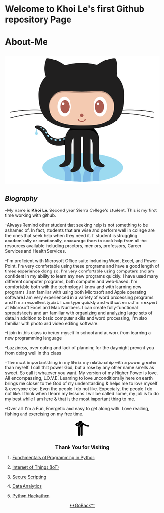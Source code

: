 #  Welcome to Khoi Le's first Github repository Page 

# **About-Me** <p align="center">

<img src="https://github.com/mysierragithub/About-Me/blob/master/Octocat%20Github.png"> 

##                       _Biography_

-My name is **Khoi Le**. Second year Sierra College's student.  This is my first time working with github.

-Always Remind other student that seeking help is not something to be ashamed of. In fact, students that are wise and perform well in college are the ones that seek help when they need it. If student is struggling academically or emotionally, encourage them to seek help from all the resources available including proctors, mentors, professors, Career Services and Health Services.

-I'm proficient with Microsoft Office suite including Word, Excel, and Power Point. I'm very comfortable using these programs and have a good length of times experience doing so. I'm very comfortable using computers and am confident in my ability to learn any new programs quickly. I have used many different computer programs, both computer and web-based. I'm comfortable both with the technology I know and with learning new programs .I am familiar with using both Microsoft and Apple operating software.I am very experienced in a variety of word processing programs and I'm an excellent typist. I can type quickly and without error.I'm a expert at Microsoft Excel and Mac Numbers. I can create fully-functional spreadsheets and am familiar with organizing and analyzing large sets of data.In addition to basic computer skills and word processing, I'm also familiar with photo and video editing software.

-I join in this class to better myself in school and at work from learning a new programming language

-Lazziness, over eating and lack of planning for the daymight prevent you from doing well in this class

-The most important thing in my life is my relationship with a power greater than myself. I call that power God, but a rose by any other name smells as sweet. So call it whatever you want.
My version of my Higher Power is love. All encompassing, L.O.V.E.
Learning to love unconditionally here on earth brings me closer to the God of my understanding & helps me to love myself & everyone else. Even the people I do not like. Expecially, the people I do not like.
I think when I learn my lessons I will be called home, my job is to do my best while I am here & that is the most important thing to me.

-Over all, I'm a Fun, Energetic and easy to get along with.  Love reading, fishing and exercising on my free time.

<p align="center">
  <img width=50" height="50" src="https://github.com/mysierragithub/About-Me/blob/master/Thank%20You.png">
</p>

###   <p align="center">**Thank You for Visiting**</p>        



1.	<p align="left"><a class="github-button" href="https://github.com/mysierragithub/Fundamentals-of-Programming-in-Python"Star ntkme/github-buttons on GitHub">Fundamentals of Programming in Python</a>

2.	<p align="left"><a class="github-button" href="https://github.com/mysierragithub/Internet-of-Things-IoT-"Star ntkme/github-buttons on GitHub">Internet of Things (IoT)</a>

3.	<p align="left"><a class="github-button" href="https://github.com/mysierragithub/Secure-Scripting"Star ntkme/github-buttons on GitHub">Secure Scripting</a>

4.	<p align="left"><a class="github-button" href="https://github.com/mysierragithub/Data-Analytics"Star ntkme/github-buttons on GitHub">Data Analytics</a>

5.	<p align="left"><a class="github-button" href="https://github.com/mysierragithub/Python-Hackathon"Star ntkme/github-buttons on GitHub">Python Hackathon</a>


<p align="center"><a class="github-button" href="https://github.com/mysierragithub" aria-label="Star ntkme/github-buttons on GitHub">**GoBack**</a>
